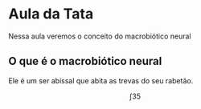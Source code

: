 # Aula da Tata

Nessa aula veremos o conceito do macrobiótico neural

## O que é o macrobiótico neural
Ele é um ser abissal que abita as trevas do seu rabetão.


$$ \int 35 $$
